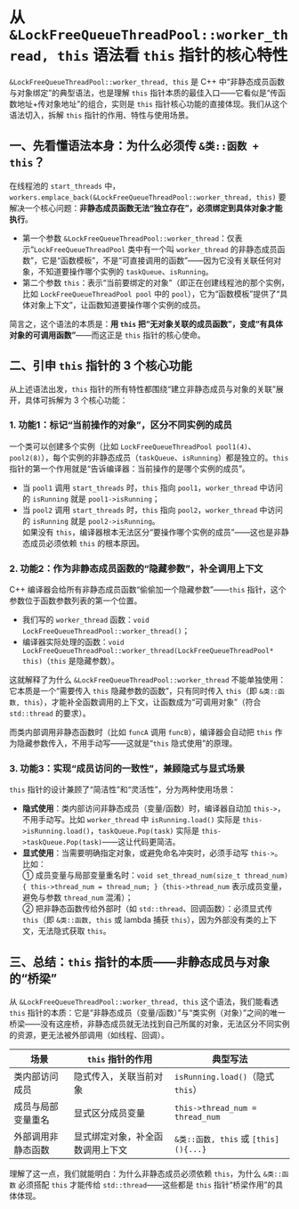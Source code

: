 # 从 `&LockFreeQueueThreadPool::worker_thread, this` 语法看 `this` 指针的核心特性
`&LockFreeQueueThreadPool::worker_thread, this` 是 C++ 中“非静态成员函数与对象绑定”的典型语法，也是理解 `this` 指针本质的最佳入口——它看似是“传函数地址+传对象地址”的组合，实则是 `this` 指针核心功能的直接体现。我们从这个语法切入，拆解 `this` 指针的作用、特性与使用场景。
## 一、先看懂语法本身：为什么必须传 `&类::函数 + this`？
在线程池的 `start_threads` 中，`workers.emplace_back(&LockFreeQueueThreadPool::worker_thread, this)` 要解决一个核心问题：**非静态成员函数无法“独立存在”，必须绑定到具体对象才能执行**。  
- 第一个参数 `&LockFreeQueueThreadPool::worker_thread`：仅表示“`LockFreeQueueThreadPool` 类中有一个叫 `worker_thread` 的非静态成员函数”，它是“函数模板”，不是“可直接调用的函数”——因为它没有关联任何对象，不知道要操作哪个实例的 `taskQueue`、`isRunning`。  
- 第二个参数 `this`：表示“当前要绑定的对象”（即正在创建线程池的那个实例，比如 `LockFreeQueueThreadPool pool` 中的 `pool`），它为“函数模板”提供了“具体对象上下文”，让函数知道要操作哪个实例的成员。  

简言之，这个语法的本质是：**用 `this` 把“无对象关联的成员函数”，变成“有具体对象的可调用函数”**——而这正是 `this` 指针的核心使命。
## 二、引申 `this` 指针的 3 个核心功能
从上述语法出发，`this` 指针的所有特性都围绕“建立非静态成员与对象的关联”展开，具体可拆解为 3 个核心功能：
### 1. 功能1：标记“当前操作的对象”，区分不同实例的成员
一个类可以创建多个实例（比如 `LockFreeQueueThreadPool pool1(4)`、`pool2(8)`），每个实例的非静态成员（`taskQueue`、`isRunning`）都是独立的。`this` 指针的第一个作用就是“告诉编译器：当前操作的是哪个实例的成员”。  
- 当 `pool1` 调用 `start_threads` 时，`this` 指向 `pool1`，`worker_thread` 中访问的 `isRunning` 就是 `pool1->isRunning`；  
- 当 `pool2` 调用 `start_threads` 时，`this` 指向 `pool2`，`worker_thread` 中访问的 `isRunning` 就是 `pool2->isRunning`。  
如果没有 `this`，编译器根本无法区分“要操作哪个实例的成员”——这也是非静态成员必须依赖 `this` 的根本原因。
### 2. 功能2：作为非静态成员函数的“隐藏参数”，补全调用上下文
C++ 编译器会给所有非静态成员函数“偷偷加一个隐藏参数”——`this` 指针，这个参数位于函数参数列表的第一个位置。  
- 我们写的 `worker_thread` 函数：`void LockFreeQueueThreadPool::worker_thread()`；  
- 编译器实际处理的函数：`void LockFreeQueueThreadPool::worker_thread(LockFreeQueueThreadPool* this)`（`this` 是隐藏参数）。  

这就解释了为什么 `&LockFreeQueueThreadPool::worker_thread` 不能单独使用：它本质是一个“需要传入 `this` 隐藏参数的函数”，只有同时传入 `this`（即 `&类::函数, this`），才能补全函数调用的上下文，让函数成为“可调用对象”（符合 `std::thread` 的要求）。  

而类内部调用非静态函数时（比如 `funcA` 调用 `funcB`），编译器会自动把 `this` 作为隐藏参数传入，不用手动写——这就是“`this` 隐式使用”的原理。


### 3. 功能3：实现“成员访问的一致性”，兼顾隐式与显式场景
`this` 指针的设计兼顾了“简洁性”和“灵活性”，分为两种使用场景：  
- **隐式使用**：类内部访问非静态成员（变量/函数）时，编译器自动加 `this->`，不用手动写。比如 `worker_thread` 中 `isRunning.load()` 实际是 `this->isRunning.load()`，`taskQueue.Pop(task)` 实际是 `this->taskQueue.Pop(task)`——这让代码更简洁。  
- **显式使用**：当需要明确指定对象，或避免命名冲突时，必须手动写 `this->`。比如：  
  ① 成员变量与局部变量重名时：`void set_thread_num(size_t thread_num) { this->thread_num = thread_num; }`（`this->thread_num` 表示成员变量，避免与参数 `thread_num` 混淆）；  
  ② 把非静态函数传给外部时（如 `std::thread`、回调函数）：必须显式传 `this`（即 `&类::函数, this` 或 lambda 捕获 `this`），因为外部没有类的上下文，无法隐式获取 `this`。  


## 三、总结：`this` 指针的本质——非静态成员与对象的“桥梁”
从 `&LockFreeQueueThreadPool::worker_thread, this` 这个语法，我们能看透 `this` 指针的本质：它是“非静态成员（变量/函数）”与“类实例（对象）”之间的唯一桥梁——没有这座桥，非静态成员就无法找到自己所属的对象，无法区分不同实例的资源，更无法被外部调用（如线程、回调）。  

| 场景                | `this` 指针的作用                          | 典型写法                          |
|---------------------|-------------------------------------------|-----------------------------------|
| 类内部访问成员      | 隐式传入，关联当前对象                    | `isRunning.load()`（隐式 `this`） |
| 成员与局部变量重名  | 显式区分成员变量                          | `this->thread_num = thread_num`   |
| 外部调用非静态函数  | 显式绑定对象，补全函数调用上下文          | `&类::函数, this` 或 `[this](){...}` |

理解了这一点，我们就能明白：为什么非静态成员必须依赖 `this`，为什么 `&类::函数` 必须搭配 `this` 才能传给 `std::thread`——这些都是 `this` 指针“桥梁作用”的具体体现。